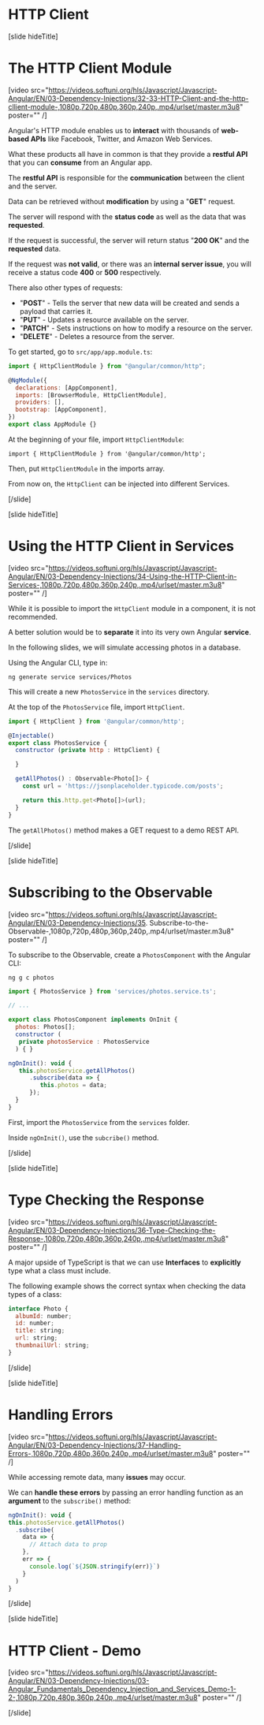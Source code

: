 # HTTP Client

[slide hideTitle]

# The HTTP Client Module

[video src="https://videos.softuni.org/hls/Javascript/Javascript-Angular/EN/03-Dependency-Injections/32-33-HTTP-Client-and-the-http-cllient-module-,1080p,720p,480p,360p,240p,.mp4/urlset/master.m3u8" poster="" /]

Angular's HTTP module enables us to **interact** with thousands of **web-based APIs** like Facebook, Twitter, and Amazon Web Services.

What these products all have in common is that they provide a **restful API** that you can **consume** from an Angular app.

The **restful API** is responsible for the **communication** between the client and the server. 

Data can be retrieved without **modification**  by using a "**GET**" request. 

The server will respond with the **status code** as well as the data that was **requested**.

If the request is successful, the server will return status "**200 OK**" and the **requested** data.

If the request was **not valid**, or there was an **internal server issue**, you will receive a status code **400** or **500** respectively.

There also other types of requests:

- "**POST**" - Tells the server that new data will be created and sends a payload that carries it.
- "**PUT**" - Updates a resource available on the server.
- "**PATCH**" - Sets instructions on how to modify a resource on the server.
- "**DELETE**" - Deletes a resource from the server.
 
To get started, go to `src/app/app.module.ts`:

```js
import { HttpClientModule } from "@angular/common/http";

@NgModule({
  declarations: [AppComponent],
  imports: [BrowserModule, HttpClientModule],
  providers: [],
  bootstrap: [AppComponent],
})
export class AppModule {}
```

At the beginning of your file, import `HttpClientModule`:

`import { HttpClientModule } from '@angular/common/http';`

Then, put `HttpClientModule` in the imports array.

From now on, the `HttpClient` can be injected into different Services.

[/slide]

[slide hideTitle]

# Using the HTTP Client in Services

[video src="https://videos.softuni.org/hls/Javascript/Javascript-Angular/EN/03-Dependency-Injections/34-Using-the-HTTP-Client-in-Services-,1080p,720p,480p,360p,240p,.mp4/urlset/master.m3u8" poster="" /]

While it is possible to import the `HttpClient` module in a component, it is not recommended.

A better solution would be to **separate** it into its very own Angular **service**.

In the following slides, we will simulate accessing photos in a database.

Using the Angular CLI, type in:

`ng generate service services/Photos`

This will create a new `PhotosService` in the `services` directory.

At the top of the `PhotosService` file, import `HttpClient`.

```js
import { HttpClient } from '@angular/common/http';

@Injectable()
export class PhotosService {
  constructor (private http : HttpClient) {

  }

  getAllPhotos() : Observable<Photo[]> {
    const url = 'https://jsonplaceholder.typicode.com/posts';

    return this.http.get<Photo[]>(url);
  }
}
```

The `getAllPhotos()` method makes a GET request to a demo REST API.

[/slide]

[slide hideTitle]

# Subscribing to the Observable

[video src="https://videos.softuni.org/hls/Javascript/Javascript-Angular/EN/03-Dependency-Injections/35. Subscribe-to-the-Observable-,1080p,720p,480p,360p,240p,.mp4/urlset/master.m3u8" poster="" /]

To subscribe to the Observable, create a `PhotosComponent` with the Angular CLI:

`ng g c photos`

```js
import { PhotosService } from 'services/photos.service.ts';

// ...

export class PhotosComponent implements OnInit {
  photos: Photos[];   
  constructor (
   private photosService : PhotosService
  ) { }

ngOnInit(): void {
   this.photosService.getAllPhotos()
      .subscribe(data => {
         this.photos = data;
      });
  }
}
```

First, import the `PhotosService` from the `services` folder.

Inside `ngOnInit()`, use the `subcribe()` method.

[/slide]

[slide hideTitle]

# Type Checking the Response

[video src="https://videos.softuni.org/hls/Javascript/Javascript-Angular/EN/03-Dependency-Injections/36-Type-Checking-the-Response-,1080p,720p,480p,360p,240p,.mp4/urlset/master.m3u8" poster="" /]

A major upside of TypeScript is that we can use **Interfaces** to **explicitly** type what a class must include.

The following example shows the correct syntax when checking the data types of a class:

```js
interface Photo {
  albumId: number;
  id: number;
  title: string;
  url: string;
  thumbnailUrl: string;
}
```

[/slide]

[slide hideTitle]

# Handling Errors

[video src="https://videos.softuni.org/hls/Javascript/Javascript-Angular/EN/03-Dependency-Injections/37-Handling-Errors-,1080p,720p,480p,360p,240p,.mp4/urlset/master.m3u8" poster="" /]

While accessing remote data, many **issues** may occur.

We can **handle these errors** by passing an error handling function as an **argument** to the `subscribe()` method:

```js
ngOnInit(): void {
this.photosService.getAllPhotos()
  .subscribe(
    data => { 
      // Attach data to prop
    },
    err => {
      console.log(`${JSON.stringify(err)}`) 
    }
  )
}
```
[/slide]

[slide hideTitle]

# HTTP Client - Demo

[video src="https://videos.softuni.org/hls/Javascript/Javascript-Angular/EN/03-Dependency-Injections/03-Angular_Fundamentals_Dependency_Injection_and_Services_Demo-1-2-,1080p,720p,480p,360p,240p,.mp4/urlset/master.m3u8" poster="" /]

[/slide]
